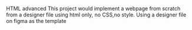 HTML advanced 
This project would implement a webpage from scratch from a designer file using html only, no CSS,no style.
Using a designer file on figma as the template